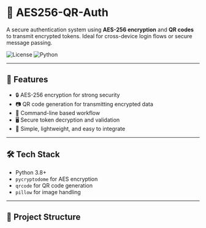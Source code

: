 # 🔐 AES256-QR-Auth

A secure authentication system using **AES-256 encryption** and **QR codes** to transmit encrypted tokens. Ideal for cross-device login flows or secure message passing.

![License](https://img.shields.io/badge/license-MIT-green)
![Python](https://img.shields.io/badge/Python-3.8%2B-blue)

---

## 📌 Features

- 🔒 AES-256 encryption for strong security
- 📷 QR code generation for transmitting encrypted data
- 🧾 Command-line based workflow
- 🖥️ Secure token decryption and validation
- 🚀 Simple, lightweight, and easy to integrate

---

## 🛠 Tech Stack

- Python 3.8+
- `pycryptodome` for AES encryption
- `qrcode` for QR code generation
- `pillow` for image handling

---

## 📂 Project Structure

